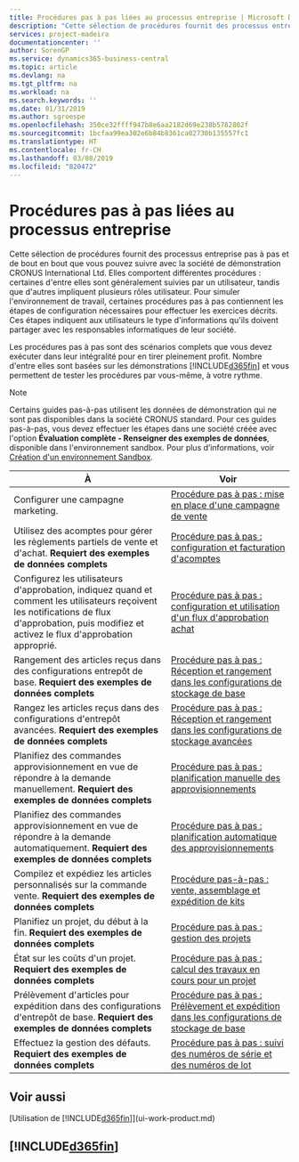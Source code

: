 ```yaml
---
title: Procédures pas à pas liées au processus entreprise | Microsoft Docs
description: "Cette sélection de procédures fournit des processus entreprise pas à pas et de bout en bout que vous pouvez suivre avec la société de démonstration CRONUS International Ltd. Elles comportent différentes procédures : certaines d'entre elles sont généralement suivies par un utilisateur, tandis que d'autres impliquent plusieurs rôles utilisateur. Pour simuler l'environnement de travail, certaines procédures pas à pas contiennent les étapes de configuration nécessaires pour effectuer les exercices décrits. Ces étapes indiquent aux utilisateurs le type d'informations qu'ils doivent partager avec les responsables informatiques de leur société."
services: project-madeira
documentationcenter: ''
author: SorenGP
ms.service: dynamics365-business-central
ms.topic: article
ms.devlang: na
ms.tgt_pltfrm: na
ms.workload: na
ms.search.keywords: ''
ms.date: 01/31/2019
ms.author: sgroespe
ms.openlocfilehash: 350ce32ffff947b8e6aa2182d69e238b5782802f
ms.sourcegitcommit: 1bcfaa99ea302e6b84b8361ca02730b135557fc1
ms.translationtype: HT
ms.contentlocale: fr-CH
ms.lasthandoff: 03/08/2019
ms.locfileid: "820472"
---
```

# <a name="business-process-walkthroughs"></a>Procédures pas à pas liées au processus entreprise
Cette sélection de procédures fournit des processus entreprise pas à pas et de bout en bout que vous pouvez suivre avec la société de démonstration CRONUS International Ltd. Elles comportent différentes procédures : certaines d'entre elles sont généralement suivies par un utilisateur, tandis que d'autres impliquent plusieurs rôles utilisateur. Pour simuler l'environnement de travail, certaines procédures pas à pas contiennent les étapes de configuration nécessaires pour effectuer les exercices décrits. Ces étapes indiquent aux utilisateurs le type d'informations qu'ils doivent partager avec les responsables informatiques de leur société.  

 Les procédures pas à pas sont des scénarios complets que vous devez exécuter dans leur intégralité pour en tirer pleinement profit. Nombre d'entre elles sont basées sur les démonstrations [!INCLUDE[d365fin](includes/d365fin_md.md)] et vous permettent de tester les procédures par vous-même, à votre rythme.  

> [!NOTE]
> Certains guides pas-à-pas utilisent les données de démonstration qui ne sont pas disponibles dans la société CRONUS standard. Pour ces guides pas-à-pas, vous devez effectuer les étapes dans une société créée avec l'option **Évaluation complète - Renseigner des exemples de données**, disponible dans l'environnement sandbox. Pour plus d’informations, voir [Création d'un environnement Sandbox](across-how-create-sandbox-environment.md).

|À|Voir|  
|--------|---------|  
|Configurer une campagne marketing.|[Procédure pas à pas : mise en place d'une campagne de vente](walkthrough-conducting-a-sales-campaign.md)|  
|Utilisez des acomptes pour gérer les règlements partiels de vente et d'achat. **Requiert des exemples de données complets** |[Procédure pas à pas : configuration et facturation d'acomptes](walkthrough-setting-up-and-invoicing-sales-prepayments.md)|  
|Configurez les utilisateurs d'approbation, indiquez quand et comment les utilisateurs reçoivent les notifications de flux d'approbation, puis modifiez et activez le flux d'approbation approprié.|[Procédure pas à pas : configuration et utilisation d'un flux d'approbation achat](walkthrough-setting-up-and-using-a-purchase-approval-workflow.md)|  
|Rangement des articles reçus dans des configurations entrepôt de base. **Requiert des exemples de données complets**|[Procédure pas à pas : Réception et rangement dans les configurations de stockage de base](walkthrough-receiving-and-putting-away-in-basic-warehousing.md)|  
|Rangez les articles reçus dans des configurations d'entrepôt avancées. **Requiert des exemples de données complets**|[Procédure pas à pas : Réception et rangement dans les configurations de stockage avancées](walkthrough-receiving-and-putting-away-in-advanced-warehousing.md)|  
|Planifiez des commandes approvisionnement en vue de répondre à la demande manuellement. **Requiert des exemples de données complets**|[Procédure pas à pas : planification manuelle des approvisionnements](walkthrough-planning-supplies-manually.md)|  
|Planifiez des commandes approvisionnement en vue de répondre à la demande automatiquement. **Requiert des exemples de données complets**|[Procédure pas à pas : planification automatique des approvisionnements](walkthrough-planning-supplies-automatically.md)|  
|Compilez et expédiez les articles personnalisés sur la commande vente. **Requiert des exemples de données complets**|[Procédure pas-à-pas : vente, assemblage et expédition de kits](walkthrough-selling-assembling-and-shipping-kits.md)|  
|Planifiez un projet, du début à la fin. **Requiert des exemples de données complets**|[Procédure pas à pas : gestion des projets](walkthrough-managing-projects-with-jobs.md)|  
|État sur les coûts d'un projet. **Requiert des exemples de données complets**|[Procédure pas à pas : calcul des travaux en cours pour un projet](walkthrough-calculating-work-in-process-for-a-job.md)|  
|Prélèvement d'articles pour expédition dans des configurations d'entrepôt de base. **Requiert des exemples de données complets**|[Procédure pas à pas : Prélèvement et expédition dans les configurations de stockage de base](walkthrough-picking-and-shipping-in-basic-warehousing.md)|  
|Effectuez la gestion des défauts. **Requiert des exemples de données complets**|[Procédure pas à pas : suivi des numéros de série et des numéros de lot](walkthrough-tracing-serial-lot-numbers.md)|  

## <a name="see-also"></a>Voir aussi
[Utilisation de [!INCLUDE[d365fin](includes/d365fin_md.md)]](ui-work-product.md)  

## [!INCLUDE[d365fin](includes/free_trial_md.md)]  
